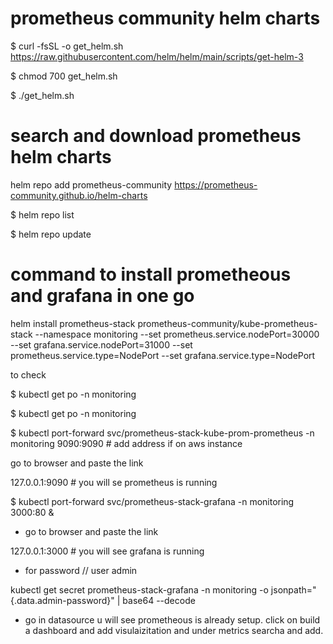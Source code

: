 # prometheus community helm charts
$ curl -fsSL -o get_helm.sh https://raw.githubusercontent.com/helm/helm/main/scripts/get-helm-3

$ chmod 700 get_helm.sh

$ ./get_helm.sh

# search and download prometheus helm charts

helm repo add prometheus-community https://prometheus-community.github.io/helm-charts

$ helm repo list

$ helm repo update

# command to install prometheous and grafana in one go

 helm install prometheus-stack prometheus-community/kube-prometheus-stack --namespace monitoring --set prometheus.service.nodePort=30000 --set grafana.service.nodePort=31000 --set prometheus.service.type=NodePort --set grafana.service.type=NodePort

to check 

$ kubectl get po -n monitoring 

$ kubectl get po -n monitoring

$ kubectl port-forward svc/prometheus-stack-kube-prom-prometheus -n monitoring 9090:9090       # add address if on aws instance

   go to browser and paste the link 

   127.0.0.1:9090                 # you will se prometheus is running
   
$ kubectl port-forward svc/prometheus-stack-grafana -n monitoring 3000:80 &

  - go to browser and paste the link 

   127.0.0.1:3000              # you will see grafana is running

  - for password      // user admin

   kubectl get secret prometheus-stack-grafana -n monitoring -o jsonpath="{.data.admin-password}" | base64 --decode

   - go in datasource u will see prometheous is already setup. click on build a dashboard and add visulaizitation and under metrics searcha and add.
 


 


